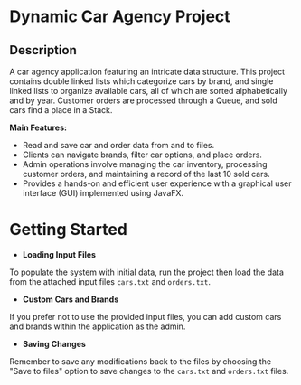# Dynamic Car Agency Project

## Description
A car agency application featuring an intricate data structure. This project contains double linked lists which categorize cars by brand, and single linked lists to organize available cars, all of which are sorted alphabetically and by year. Customer orders are processed through a Queue, and sold cars find a place in a Stack.

**Main Features:**
- Read and save car and order data from and to files.
- Clients can navigate brands, filter car options, and place orders.
- Admin operations involve managing the car inventory, processing customer orders, and maintaining a record of the last 10 sold cars.
- Provides a hands-on and efficient user experience with a graphical user interface (GUI) implemented using JavaFX.


# Getting Started

- **Loading Input Files**

To populate the system with initial data, run the project then load the data from the attached input files `cars.txt` and `orders.txt`.

- **Custom Cars and Brands**

If you prefer not to use the provided input files, you can add custom cars and brands within the application as the admin.

- **Saving Changes**

Remember to save any modifications back to the files by choosing the "Save to files" option to save changes to the `cars.txt` and `orders.txt` files.
